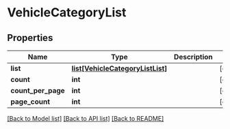# VehicleCategoryList

## Properties
Name | Type | Description | Notes
------------ | ------------- | ------------- | -------------
**list** | [**list[VehicleCategoryListList]**](VehicleCategoryListList.md) |  | [optional] 
**count** | **int** |  | [optional] 
**count_per_page** | **int** |  | [optional] 
**page_count** | **int** |  | [optional] 

[[Back to Model list]](../README.md#documentation-for-models) [[Back to API list]](../README.md#documentation-for-api-endpoints) [[Back to README]](../README.md)

